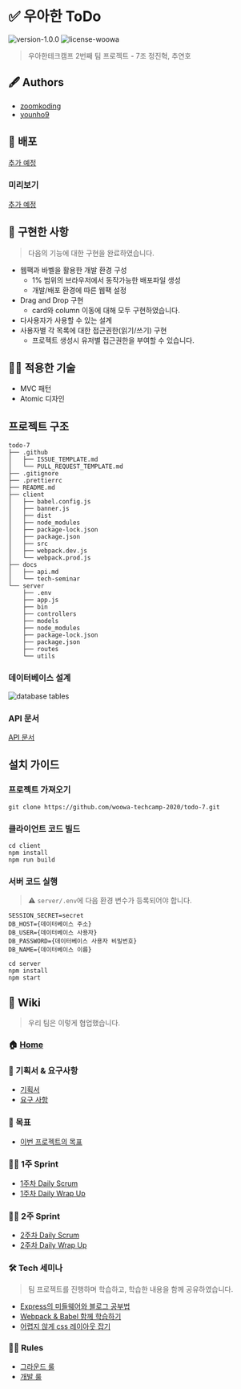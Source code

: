 # ✅ 우아한 ToDo

![version-1.0.0](https://img.shields.io/badge/version-v1.0.0-orange)
![license-woowa](https://img.shields.io/badge/license-woowa-blue)

> 우아한테크캠프 2번째 팀 프로젝트 - 7조 정진혁, 추연호

## 🖋 Authors

- [zoomkoding](https://github.com/zoomKoding)
- [younho9](https://github.com/younho9)

## 🎉 배포

[추가 예정]()

### 미리보기

[추가 예정]()

## 💪 구현한 사항

> 다음의 기능에 대한 구현을 완료하였습니다.

- 웹팩과 바벨을 활용한 개발 환경 구성
  - 1% 범위의 브라우저에서 동작가능한 배포파일 생성
  - 개발/배포 환경에 따른 웹팩 설정
- Drag and Drop 구현
  - card와 column 이동에 대해 모두 구현하였습니다.
- 다사용자가 사용할 수 있는 설계
- 사용자별 각 목록에 대한 접근권한(읽기/쓰기) 구현
  - 프로젝트 생성시 유저별 접근권한을 부여할 수 있습니다.

## 👨‍💻 적용한 기술

- MVC 패턴
- Atomic 디자인

## 프로젝트 구조

```
todo-7
├── .github
│   ├── ISSUE_TEMPLATE.md
│   └── PULL_REQUEST_TEMPLATE.md
├── .gitignore
├── .prettierrc
├── README.md
├── client
│   ├── babel.config.js
│   ├── banner.js
│   ├── dist
│   ├── node_modules
│   ├── package-lock.json
│   ├── package.json
│   ├── src
│   ├── webpack.dev.js
│   └── webpack.prod.js
├── docs
│   ├── api.md
│   └── tech-seminar
└── server
    ├── .env
    ├── app.js
    ├── bin
    ├── controllers
    ├── models
    ├── node_modules
    ├── package-lock.json
    ├── package.json
    ├── routes
    └── utils
```

### 데이터베이스 설계

![database tables](https://user-images.githubusercontent.com/48426991/87879928-a8570800-ca28-11ea-8142-2614c005f762.png)

### API 문서

[API 문서](./docs/api.md)

## 설치 가이드

### 프로젝트 가져오기

```
git clone https://github.com/woowa-techcamp-2020/todo-7.git
```

### 클라이언트 코드 빌드

```
cd client
npm install
npm run build
```

### 서버 코드 실행

> ⚠️ `server/.env`에 다음 환경 변수가 등록되어야 합니다.

```
SESSION_SECRET=secret
DB_HOST={데이터베이스 주소}
DB_USER={데이터베이스 사용자}
DB_PASSWORD={데이터베이스 사용자 비밀번호}
DB_NAME={데이터베이스 이름}
```

```
cd server
npm install
npm start
```

## 📔 Wiki

> 우리 팀은 이렇게 협업했습니다.

### 🏠 [Home](https://github.com/woowa-techcamp-2020/todo-7/wiki)

### 📝 기획서 & 요구사항

- [기획서](https://docs.google.com/presentation/d/1AF2MNzwGHh97_6DpIhgM1NHHGggtCBYelHHtwxuQkgA/edit#slide=id.p)
- [요구 사항](https://github.com/woowa-techcamp-2020/todo-7/wiki/%EC%9A%94%EA%B5%AC%EC%82%AC%ED%95%AD)

### 🎯 목표

- [이번 프로젝트의 목표](https://github.com/woowa-techcamp-2020/todo-7/wiki/%EC%9D%B4%EB%B2%88-%ED%94%84%EB%A1%9C%EC%A0%9D%ED%8A%B8%EC%9D%98-%EB%AA%A9%ED%91%9C)

### 🏃‍♀️ 1주 Sprint

- [1주차 Daily Scrum](https://github.com/woowa-techcamp-2020/todo-7/wiki/1%EC%A3%BC%EC%B0%A8-Daily-Scrum)
- [1주차 Daily Wrap Up](https://github.com/woowa-techcamp-2020/todo-7/wiki/1%EC%A3%BC%EC%B0%A8-Wrap-Up)

### 🏃‍♀️ 2주 Sprint

- [2주차 Daily Scrum](https://github.com/woowa-techcamp-2020/todo-7/wiki/2%EC%A3%BC%EC%B0%A8-Daily-Scrum)
- [2주차 Daily Wrap Up](https://github.com/woowa-techcamp-2020/todo-7/wiki/2%EC%A3%BC%EC%B0%A8-Wrap-Up)

### 🛠 Tech 세미나

> 팀 프로젝트를 진행하며 학습하고, 학습한 내용을 함께 공유하였습니다.

- [Express의 미들웨어와 블로그 공부법](docs/tech-seminar/ExpressANDZoomkoding.pdf)
- [Webpack & Babel 함께 학습하기](docs/tech-seminar/webpack%20babel%20함께%20학습하기.pdf)
- [어렵지 않게 css 레이아웃 잡기](https://zoomkoding.github.io/web/%EC%9A%B0%EC%95%84%ED%95%9C%ED%85%8C%ED%81%AC%EC%BA%A0%ED%94%84/2020/07/14/css-layout.html)

### 👮‍♂️ Rules

- [그라운드 룰](https://github.com/woowa-techcamp-2020/todo-7/wiki/%EA%B7%B8%EB%9D%BC%EC%9A%B4%EB%93%9C-%EB%A3%B0)
- [개발 룰](https://github.com/woowa-techcamp-2020/todo-7/wiki/%EA%B0%9C%EB%B0%9C-%EB%A3%B0)
